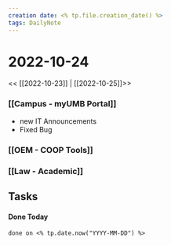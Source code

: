```yaml
---
creation date: <% tp.file.creation_date() %>
tags: DailyNote 
---
```


# 2022-10-24

<< [[2022-10-23]] | [[2022-10-25]]>>

### [[Campus - myUMB Portal]]
- new IT Announcements 
- Fixed Bug

### [[OEM - COOP Tools]]


### [[Law - Academic]]


## Tasks


#### Done Today

```tasks
done on <% tp.date.now("YYYY-MM-DD") %>
```

